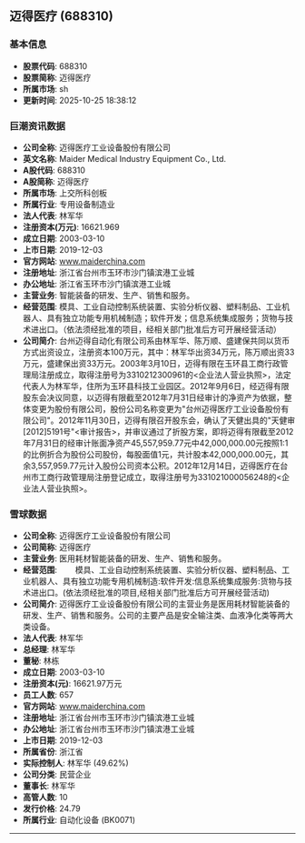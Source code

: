 ## 迈得医疗 (688310)

### 基本信息

- **股票代码**: 688310
- **股票简称**: 迈得医疗
- **所属市场**: sh
- **更新时间**: 2025-10-25 18:38:12

### 巨潮资讯数据

- **公司全称**: 迈得医疗工业设备股份有限公司
- **英文名称**: Maider Medical Industry Equipment Co., Ltd.
- **A股代码**: 688310
- **A股简称**: 迈得医疗
- **所属市场**: 上交所科创板
- **所属行业**: 专用设备制造业
- **法人代表**: 林军华
- **注册资本(万元)**: 16621.969
- **成立日期**: 2003-03-10
- **上市日期**: 2019-12-03
- **官方网站**: www.maiderchina.com
- **注册地址**: 浙江省台州市玉环市沙门镇滨港工业城
- **办公地址**: 浙江省玉环市沙门镇滨港工业城
- **主营业务**: 智能装备的研发、生产、销售和服务。
- **经营范围**: 模具、工业自动控制系统装置、实验分析仪器、塑料制品、工业机器人、具有独立功能专用机械制造；软件开发；信息系统集成服务；货物与技术进出口。（依法须经批准的项目，经相关部门批准后方可开展经营活动）
- **公司简介**: 台州迈得自动化有限公司系由林军华、陈万顺、盛建保共同以货币方式出资设立，注册资本100万元，其中：林军华出资34万元，陈万顺出资33万元，盛建保出资33万元。2003年3月10日，迈得有限在玉环县工商行政管理局注册成立，取得注册号为3310212300961的<企业法人营业执照>，法定代表人为林军华，住所为玉环县科技工业园区。2012年9月6日，经迈得有限股东会决议同意，以迈得有限截至2012年7月31日经审计的净资产为依据，整体变更为股份有限公司，股份公司名称变更为"台州迈得医疗工业设备股份有限公司"。2012年11月30日，迈得有限召开股东会，确认了天健出具的"天健审[2012]5191号"<审计报告>，并审议通过了折股方案，即将迈得有限截至2012年7月31日的经审计账面净资产45,557,959.77元中42,000,000.00元按照1:1的比例折合为股份公司股份，每股面值1元，共计股本42,000,000.00元，其余3,557,959.77元计入股份公司资本公积。2012年12月14日，迈得医疗在台州市工商行政管理局注册登记成立，取得注册号为331021000056248的<企业法人营业执照>。

### 雪球数据

- **公司全称**: 迈得医疗工业设备股份有限公司
- **公司简称**: 迈得医疗
- **主营业务**: 医用耗材智能装备的研发、生产、销售和服务。
- **经营范围**: 　　模具、工业自动控制系统装置、实验分析仪器、塑料制品、工业机器人、具有独立功能专用机械制造:软件开发:信息系统集成服务:货物与技术进出口。(依法须经批准的项目,经相关部门批准后方可开展经营活动)
- **公司简介**: 迈得医疗工业设备股份有限公司的主营业务是医用耗材智能装备的研发、生产、销售和服务。公司的主要产品是安全输注类、血液净化类等两大类设备。
- **法人代表**: 林军华
- **总经理**: 林军华
- **董秘**: 林栋
- **成立日期**: 2003-03-10
- **注册资本(元)**: 16621.97万元
- **员工人数**: 657
- **官方网站**: www.maiderchina.com
- **注册地址**: 浙江省台州市玉环市沙门镇滨港工业城
- **办公地址**: 浙江省台州市玉环市沙门镇滨港工业城
- **上市日期**: 2019-12-03
- **所属省份**: 浙江省
- **实际控制人**: 林军华 (49.62%)
- **公司分类**: 民营企业
- **董事长**: 林军华
- **高管人数**: 10
- **发行价格**: 24.79
- **所属行业**: 自动化设备 (BK0071)

---